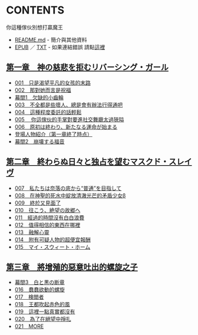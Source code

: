 # CONTENTS

你這種傢伙別想打贏魔王


- [README.md](README.md) - 簡介與其他資料
- [EPUB](https://gitee.com/demogitee/epub-txt/tree/master/user_out/%E4%BD%A0%E9%80%99%E7%A8%AE%E5%82%A2%E4%BC%99%E5%88%A5%E6%83%B3%E6%89%93%E8%B4%8F%E9%AD%94%E7%8E%8B.epub) ／ [TXT](https://gitee.com/demogitee/epub-txt/tree/master/user_out/out/%E4%BD%A0%E9%80%99%E7%A8%AE%E5%82%A2%E4%BC%99%E5%88%A5%E6%83%B3%E6%89%93%E8%B4%8F%E9%AD%94%E7%8E%8B.out.txt) - 如果連結錯誤 請點[這裡](https://gitee.com/demogitee/epub-txt)


## [第一章　神の慈悲を拒むリバーシング・ガール](00000_%E7%AC%AC%E4%B8%80%E7%AB%A0%E3%80%80%E7%A5%9E%E3%81%AE%E6%85%88%E6%82%B2%E3%82%92%E6%8B%92%E3%82%80%E3%83%AA%E3%83%90%E3%83%BC%E3%82%B7%E3%83%B3%E3%82%B0%E3%83%BB%E3%82%AC%E3%83%BC%E3%83%AB)

- [001　只是渴望平凡的女孩的末路](00000_%E7%AC%AC%E4%B8%80%E7%AB%A0%E3%80%80%E7%A5%9E%E3%81%AE%E6%85%88%E6%82%B2%E3%82%92%E6%8B%92%E3%82%80%E3%83%AA%E3%83%90%E3%83%BC%E3%82%B7%E3%83%B3%E3%82%B0%E3%83%BB%E3%82%AC%E3%83%BC%E3%83%AB/00010_001%E3%80%80%E5%8F%AA%E6%98%AF%E6%B8%B4%E6%9C%9B%E5%B9%B3%E5%87%A1%E7%9A%84%E5%A5%B3%E5%AD%A9%E7%9A%84%E6%9C%AB%E8%B7%AF.txt)
- [002　那對她而言是祝福](00000_%E7%AC%AC%E4%B8%80%E7%AB%A0%E3%80%80%E7%A5%9E%E3%81%AE%E6%85%88%E6%82%B2%E3%82%92%E6%8B%92%E3%82%80%E3%83%AA%E3%83%90%E3%83%BC%E3%82%B7%E3%83%B3%E3%82%B0%E3%83%BB%E3%82%AC%E3%83%BC%E3%83%AB/00020_002%E3%80%80%E9%82%A3%E5%B0%8D%E5%A5%B9%E8%80%8C%E8%A8%80%E6%98%AF%E7%A5%9D%E7%A6%8F.txt)
- [幕間1　欠缺的小齒輪](00000_%E7%AC%AC%E4%B8%80%E7%AB%A0%E3%80%80%E7%A5%9E%E3%81%AE%E6%85%88%E6%82%B2%E3%82%92%E6%8B%92%E3%82%80%E3%83%AA%E3%83%90%E3%83%BC%E3%82%B7%E3%83%B3%E3%82%B0%E3%83%BB%E3%82%AC%E3%83%BC%E3%83%AB/00030_%E5%B9%95%E9%96%931%E3%80%80%E6%AC%A0%E7%BC%BA%E7%9A%84%E5%B0%8F%E9%BD%92%E8%BC%AA.txt)
- [003　不全都是些壞人、總是會有辦法行得通吧](00000_%E7%AC%AC%E4%B8%80%E7%AB%A0%E3%80%80%E7%A5%9E%E3%81%AE%E6%85%88%E6%82%B2%E3%82%92%E6%8B%92%E3%82%80%E3%83%AA%E3%83%90%E3%83%BC%E3%82%B7%E3%83%B3%E3%82%B0%E3%83%BB%E3%82%AC%E3%83%BC%E3%83%AB/00040_003%E3%80%80%E4%B8%8D%E5%85%A8%E9%83%BD%E6%98%AF%E4%BA%9B%E5%A3%9E%E4%BA%BA%E3%80%81%E7%B8%BD%E6%98%AF%E6%9C%83%E6%9C%89%E8%BE%A6%E6%B3%95%E8%A1%8C%E5%BE%97%E9%80%9A%E5%90%A7.txt)
- [004　這種程度委託的話輕鬆](00000_%E7%AC%AC%E4%B8%80%E7%AB%A0%E3%80%80%E7%A5%9E%E3%81%AE%E6%85%88%E6%82%B2%E3%82%92%E6%8B%92%E3%82%80%E3%83%AA%E3%83%90%E3%83%BC%E3%82%B7%E3%83%B3%E3%82%B0%E3%83%BB%E3%82%AC%E3%83%BC%E3%83%AB/00050_004%E3%80%80%E9%80%99%E7%A8%AE%E7%A8%8B%E5%BA%A6%E5%A7%94%E8%A8%97%E7%9A%84%E8%A9%B1%E8%BC%95%E9%AC%86.txt)
- [005　 你這傢伙的手掌對要進社交舞廳太過狹隘](00000_%E7%AC%AC%E4%B8%80%E7%AB%A0%E3%80%80%E7%A5%9E%E3%81%AE%E6%85%88%E6%82%B2%E3%82%92%E6%8B%92%E3%82%80%E3%83%AA%E3%83%90%E3%83%BC%E3%82%B7%E3%83%B3%E3%82%B0%E3%83%BB%E3%82%AC%E3%83%BC%E3%83%AB/00060_005%E3%80%80%20%E4%BD%A0%E9%80%99%E5%82%A2%E4%BC%99%E7%9A%84%E6%89%8B%E6%8E%8C%E5%B0%8D%E8%A6%81%E9%80%B2%E7%A4%BE%E4%BA%A4%E8%88%9E%E5%BB%B3%E5%A4%AA%E9%81%8E%E7%8B%B9%E9%9A%98.txt)
- [006　原初は終わり、新たなる運命が始まる](00000_%E7%AC%AC%E4%B8%80%E7%AB%A0%E3%80%80%E7%A5%9E%E3%81%AE%E6%85%88%E6%82%B2%E3%82%92%E6%8B%92%E3%82%80%E3%83%AA%E3%83%90%E3%83%BC%E3%82%B7%E3%83%B3%E3%82%B0%E3%83%BB%E3%82%AC%E3%83%BC%E3%83%AB/00070_006%E3%80%80%E5%8E%9F%E5%88%9D%E3%81%AF%E7%B5%82%E3%82%8F%E3%82%8A%E3%80%81%E6%96%B0%E3%81%9F%E3%81%AA%E3%82%8B%E9%81%8B%E5%91%BD%E3%81%8C%E5%A7%8B%E3%81%BE%E3%82%8B.txt)
- [登場人物紹介（第一章終了時点）](00000_%E7%AC%AC%E4%B8%80%E7%AB%A0%E3%80%80%E7%A5%9E%E3%81%AE%E6%85%88%E6%82%B2%E3%82%92%E6%8B%92%E3%82%80%E3%83%AA%E3%83%90%E3%83%BC%E3%82%B7%E3%83%B3%E3%82%B0%E3%83%BB%E3%82%AC%E3%83%BC%E3%83%AB/00080_%E7%99%BB%E5%A0%B4%E4%BA%BA%E7%89%A9%E7%B4%B9%E4%BB%8B%EF%BC%88%E7%AC%AC%E4%B8%80%E7%AB%A0%E7%B5%82%E4%BA%86%E6%99%82%E7%82%B9%EF%BC%89.txt)
- [幕間2　崩壊する福音](00000_%E7%AC%AC%E4%B8%80%E7%AB%A0%E3%80%80%E7%A5%9E%E3%81%AE%E6%85%88%E6%82%B2%E3%82%92%E6%8B%92%E3%82%80%E3%83%AA%E3%83%90%E3%83%BC%E3%82%B7%E3%83%B3%E3%82%B0%E3%83%BB%E3%82%AC%E3%83%BC%E3%83%AB/00090_%E5%B9%95%E9%96%932%E3%80%80%E5%B4%A9%E5%A3%8A%E3%81%99%E3%82%8B%E7%A6%8F%E9%9F%B3.txt)


## [第二章　終わらぬ日々と独占を望むマスクド・スレイヴ](00010_%E7%AC%AC%E4%BA%8C%E7%AB%A0%E3%80%80%E7%B5%82%E3%82%8F%E3%82%89%E3%81%AC%E6%97%A5%E3%80%85%E3%81%A8%E7%8B%AC%E5%8D%A0%E3%82%92%E6%9C%9B%E3%82%80%E3%83%9E%E3%82%B9%E3%82%AF%E3%83%89%E3%83%BB%E3%82%B9%E3%83%AC%E3%82%A4%E3%83%B4)

- [007　私たちは奈落の底から“普通”を目指して](00010_%E7%AC%AC%E4%BA%8C%E7%AB%A0%E3%80%80%E7%B5%82%E3%82%8F%E3%82%89%E3%81%AC%E6%97%A5%E3%80%85%E3%81%A8%E7%8B%AC%E5%8D%A0%E3%82%92%E6%9C%9B%E3%82%80%E3%83%9E%E3%82%B9%E3%82%AF%E3%83%89%E3%83%BB%E3%82%B9%E3%83%AC%E3%82%A4%E3%83%B4/00100_007%E3%80%80%E7%A7%81%E3%81%9F%E3%81%A1%E3%81%AF%E5%A5%88%E8%90%BD%E3%81%AE%E5%BA%95%E3%81%8B%E3%82%89%E2%80%9C%E6%99%AE%E9%80%9A%E2%80%9D%E3%82%92%E7%9B%AE%E6%8C%87%E3%81%97%E3%81%A6.txt)
- [008　在神聖的死水中綻放清澈光芒的矛盾少女β](00010_%E7%AC%AC%E4%BA%8C%E7%AB%A0%E3%80%80%E7%B5%82%E3%82%8F%E3%82%89%E3%81%AC%E6%97%A5%E3%80%85%E3%81%A8%E7%8B%AC%E5%8D%A0%E3%82%92%E6%9C%9B%E3%82%80%E3%83%9E%E3%82%B9%E3%82%AF%E3%83%89%E3%83%BB%E3%82%B9%E3%83%AC%E3%82%A4%E3%83%B4/00110_008%E3%80%80%E5%9C%A8%E7%A5%9E%E8%81%96%E7%9A%84%E6%AD%BB%E6%B0%B4%E4%B8%AD%E7%B6%BB%E6%94%BE%E6%B8%85%E6%BE%88%E5%85%89%E8%8A%92%E7%9A%84%E7%9F%9B%E7%9B%BE%E5%B0%91%E5%A5%B3%CE%B2.txt)
- [009　終於又見面了](00010_%E7%AC%AC%E4%BA%8C%E7%AB%A0%E3%80%80%E7%B5%82%E3%82%8F%E3%82%89%E3%81%AC%E6%97%A5%E3%80%85%E3%81%A8%E7%8B%AC%E5%8D%A0%E3%82%92%E6%9C%9B%E3%82%80%E3%83%9E%E3%82%B9%E3%82%AF%E3%83%89%E3%83%BB%E3%82%B9%E3%83%AC%E3%82%A4%E3%83%B4/00120_009%E3%80%80%E7%B5%82%E6%96%BC%E5%8F%88%E8%A6%8B%E9%9D%A2%E4%BA%86.txt)
- [010　往こう、絶望の故郷へ](00010_%E7%AC%AC%E4%BA%8C%E7%AB%A0%E3%80%80%E7%B5%82%E3%82%8F%E3%82%89%E3%81%AC%E6%97%A5%E3%80%85%E3%81%A8%E7%8B%AC%E5%8D%A0%E3%82%92%E6%9C%9B%E3%82%80%E3%83%9E%E3%82%B9%E3%82%AF%E3%83%89%E3%83%BB%E3%82%B9%E3%83%AC%E3%82%A4%E3%83%B4/00130_010%E3%80%80%E5%BE%80%E3%81%93%E3%81%86%E3%80%81%E7%B5%B6%E6%9C%9B%E3%81%AE%E6%95%85%E9%83%B7%E3%81%B8.txt)
- [011　經過的時間沒有白白浪費](00010_%E7%AC%AC%E4%BA%8C%E7%AB%A0%E3%80%80%E7%B5%82%E3%82%8F%E3%82%89%E3%81%AC%E6%97%A5%E3%80%85%E3%81%A8%E7%8B%AC%E5%8D%A0%E3%82%92%E6%9C%9B%E3%82%80%E3%83%9E%E3%82%B9%E3%82%AF%E3%83%89%E3%83%BB%E3%82%B9%E3%83%AC%E3%82%A4%E3%83%B4/00140_011%E3%80%80%E7%B6%93%E9%81%8E%E7%9A%84%E6%99%82%E9%96%93%E6%B2%92%E6%9C%89%E7%99%BD%E7%99%BD%E6%B5%AA%E8%B2%BB.txt)
- [012　值得相信的東西在哪裡](00010_%E7%AC%AC%E4%BA%8C%E7%AB%A0%E3%80%80%E7%B5%82%E3%82%8F%E3%82%89%E3%81%AC%E6%97%A5%E3%80%85%E3%81%A8%E7%8B%AC%E5%8D%A0%E3%82%92%E6%9C%9B%E3%82%80%E3%83%9E%E3%82%B9%E3%82%AF%E3%83%89%E3%83%BB%E3%82%B9%E3%83%AC%E3%82%A4%E3%83%B4/00150_012%E3%80%80%E5%80%BC%E5%BE%97%E7%9B%B8%E4%BF%A1%E7%9A%84%E6%9D%B1%E8%A5%BF%E5%9C%A8%E5%93%AA%E8%A3%A1.txt)
- [013　融解心靈](00010_%E7%AC%AC%E4%BA%8C%E7%AB%A0%E3%80%80%E7%B5%82%E3%82%8F%E3%82%89%E3%81%AC%E6%97%A5%E3%80%85%E3%81%A8%E7%8B%AC%E5%8D%A0%E3%82%92%E6%9C%9B%E3%82%80%E3%83%9E%E3%82%B9%E3%82%AF%E3%83%89%E3%83%BB%E3%82%B9%E3%83%AC%E3%82%A4%E3%83%B4/00160_013%E3%80%80%E8%9E%8D%E8%A7%A3%E5%BF%83%E9%9D%88.txt)
- [014　附有可疑人物的超便宜報酬](00010_%E7%AC%AC%E4%BA%8C%E7%AB%A0%E3%80%80%E7%B5%82%E3%82%8F%E3%82%89%E3%81%AC%E6%97%A5%E3%80%85%E3%81%A8%E7%8B%AC%E5%8D%A0%E3%82%92%E6%9C%9B%E3%82%80%E3%83%9E%E3%82%B9%E3%82%AF%E3%83%89%E3%83%BB%E3%82%B9%E3%83%AC%E3%82%A4%E3%83%B4/00170_014%E3%80%80%E9%99%84%E6%9C%89%E5%8F%AF%E7%96%91%E4%BA%BA%E7%89%A9%E7%9A%84%E8%B6%85%E4%BE%BF%E5%AE%9C%E5%A0%B1%E9%85%AC.txt)
- [015　マイ・スウィート・ホーム](00010_%E7%AC%AC%E4%BA%8C%E7%AB%A0%E3%80%80%E7%B5%82%E3%82%8F%E3%82%89%E3%81%AC%E6%97%A5%E3%80%85%E3%81%A8%E7%8B%AC%E5%8D%A0%E3%82%92%E6%9C%9B%E3%82%80%E3%83%9E%E3%82%B9%E3%82%AF%E3%83%89%E3%83%BB%E3%82%B9%E3%83%AC%E3%82%A4%E3%83%B4/00180_015%E3%80%80%E3%83%9E%E3%82%A4%E3%83%BB%E3%82%B9%E3%82%A6%E3%82%A3%E3%83%BC%E3%83%88%E3%83%BB%E3%83%9B%E3%83%BC%E3%83%A0.txt)


## [第三章　將增殖的惡意吐出的螺旋之子](00020_%E7%AC%AC%E4%B8%89%E7%AB%A0%E3%80%80%E5%B0%87%E5%A2%9E%E6%AE%96%E7%9A%84%E6%83%A1%E6%84%8F%E5%90%90%E5%87%BA%E7%9A%84%E8%9E%BA%E6%97%8B%E4%B9%8B%E5%AD%90)

- [幕間3　白と黒の断章](00020_%E7%AC%AC%E4%B8%89%E7%AB%A0%E3%80%80%E5%B0%87%E5%A2%9E%E6%AE%96%E7%9A%84%E6%83%A1%E6%84%8F%E5%90%90%E5%87%BA%E7%9A%84%E8%9E%BA%E6%97%8B%E4%B9%8B%E5%AD%90/00190_%E5%B9%95%E9%96%933%E3%80%80%E7%99%BD%E3%81%A8%E9%BB%92%E3%81%AE%E6%96%AD%E7%AB%A0.txt)
- [016　蠢蠢欲動的螺旋](00020_%E7%AC%AC%E4%B8%89%E7%AB%A0%E3%80%80%E5%B0%87%E5%A2%9E%E6%AE%96%E7%9A%84%E6%83%A1%E6%84%8F%E5%90%90%E5%87%BA%E7%9A%84%E8%9E%BA%E6%97%8B%E4%B9%8B%E5%AD%90/00200_016%E3%80%80%E8%A0%A2%E8%A0%A2%E6%AC%B2%E5%8B%95%E7%9A%84%E8%9E%BA%E6%97%8B.txt)
- [017　検閲者](00020_%E7%AC%AC%E4%B8%89%E7%AB%A0%E3%80%80%E5%B0%87%E5%A2%9E%E6%AE%96%E7%9A%84%E6%83%A1%E6%84%8F%E5%90%90%E5%87%BA%E7%9A%84%E8%9E%BA%E6%97%8B%E4%B9%8B%E5%AD%90/00210_017%E3%80%80%E6%A4%9C%E9%96%B2%E8%80%85.txt)
- [018　王都吹起赤色的風](00020_%E7%AC%AC%E4%B8%89%E7%AB%A0%E3%80%80%E5%B0%87%E5%A2%9E%E6%AE%96%E7%9A%84%E6%83%A1%E6%84%8F%E5%90%90%E5%87%BA%E7%9A%84%E8%9E%BA%E6%97%8B%E4%B9%8B%E5%AD%90/00220_018%E3%80%80%E7%8E%8B%E9%83%BD%E5%90%B9%E8%B5%B7%E8%B5%A4%E8%89%B2%E7%9A%84%E9%A2%A8.txt)
- [019　這裡一點真實都沒有](00020_%E7%AC%AC%E4%B8%89%E7%AB%A0%E3%80%80%E5%B0%87%E5%A2%9E%E6%AE%96%E7%9A%84%E6%83%A1%E6%84%8F%E5%90%90%E5%87%BA%E7%9A%84%E8%9E%BA%E6%97%8B%E4%B9%8B%E5%AD%90/00230_019%E3%80%80%E9%80%99%E8%A3%A1%E4%B8%80%E9%BB%9E%E7%9C%9F%E5%AF%A6%E9%83%BD%E6%B2%92%E6%9C%89.txt)
- [020　為了在絕望中掙扎](00020_%E7%AC%AC%E4%B8%89%E7%AB%A0%E3%80%80%E5%B0%87%E5%A2%9E%E6%AE%96%E7%9A%84%E6%83%A1%E6%84%8F%E5%90%90%E5%87%BA%E7%9A%84%E8%9E%BA%E6%97%8B%E4%B9%8B%E5%AD%90/00240_020%E3%80%80%E7%82%BA%E4%BA%86%E5%9C%A8%E7%B5%95%E6%9C%9B%E4%B8%AD%E6%8E%99%E6%89%8E.txt)
- [021　MORE](00020_%E7%AC%AC%E4%B8%89%E7%AB%A0%E3%80%80%E5%B0%87%E5%A2%9E%E6%AE%96%E7%9A%84%E6%83%A1%E6%84%8F%E5%90%90%E5%87%BA%E7%9A%84%E8%9E%BA%E6%97%8B%E4%B9%8B%E5%AD%90/00250_021%E3%80%80MORE.txt)

